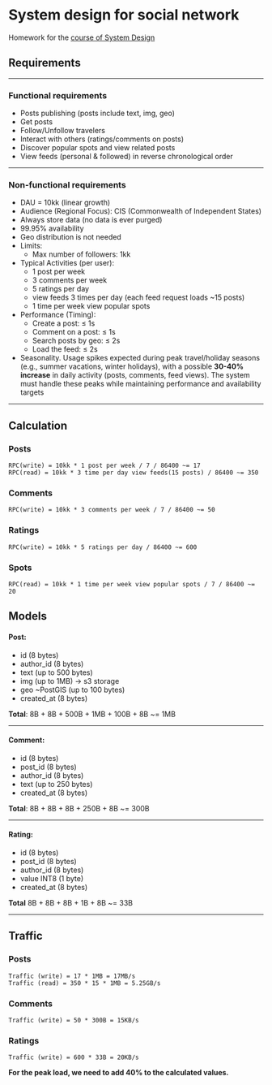 # System design for social network

Homework for the [course of System Design](https://google.com)


## Requirements

--- 

### Functional requirements
- Posts publishing (posts include text, img, geo)
- Get posts
- Follow/Unfollow travelers
- Interact with others (ratings/comments on posts)
- Discover popular spots and view related posts
- View feeds (personal & followed) in reverse chronological order
---


### Non-functional requirements
- DAU = 10kk (linear growth)
- Audience (Regional Focus): CIS (Commonwealth of Independent States)
- Always store data (no data is ever purged)
- 99.95% availability
- Geo distribution is not needed
- Limits:
  - Max number of followers: 1kk
- Typical Activities (per user):
  - 1 post per week
  - 3 comments per week
  - 5 ratings per day
  - view feeds 3 times per day (each feed request loads ~15 posts)
  - 1 time per week view popular spots
- Performance (Timing):
  - Create a post: ≤ 1s
  - Comment on a post: ≤ 1s
  - Search posts by geo: ≤ 2s
  - Load the feed: ≤ 2s
- Seasonality. Usage spikes expected during peak travel/holiday seasons (e.g., summer vacations, winter holidays), with a possible **30-40% increase** in daily activity (posts, comments, feed views). The system must handle these peaks while maintaining performance and availability targets

--- 


## Calculation

### Posts

```
RPC(write) = 10kk * 1 post per week / 7 / 86400 ~= 17
RPC(read) = 10kk * 3 time per day view feeds(15 posts) / 86400 ~= 350
```

### Comments

```
RPC(write) = 10kk * 3 comments per week / 7 / 86400 ~= 50
```

### Ratings

```
RPC(write) = 10kk * 5 ratings per day / 86400 ~= 600
```

### Spots

```
RPC(read) = 10kk * 1 time per week view popular spots / 7 / 86400 ~= 20
```


## Models
#### Post:
- id (8 bytes)
- author_id (8 bytes)
- text (up to 500 bytes)
- img (up to 1MB) -> s3 storage
- geo ~PostGIS (up to 100 bytes)
- created_at (8 bytes)

**Total**: 8B + 8B + 500B + 1MB + 100B + 8B ~= 1MB

---
#### Comment:
- id (8 bytes)
- post_id (8 bytes)
- author_id (8 bytes)
- text (up to 250 bytes)
- created_at (8 bytes)

**Total**: 8B + 8B + 8B + 250B + 8B ~= 300B

---

#### Rating:
- id (8 bytes)
- post_id (8 bytes)
- author_id (8 bytes)
- value INT8 (1 byte)
- created_at (8 bytes)

**Total** 8B + 8B + 8B + 1B + 8B ~= 33B

--- 

## Traffic

### Posts

```
Traffic (write) = 17 * 1MB = 17MB/s
Traffic (read) = 350 * 15 * 1MB = 5.25GB/s
```

### Comments

```
Traffic (write) = 50 * 300B = 15KB/s
```

### Ratings

```
Traffic (write) = 600 * 33B = 20KB/s
```

**For the peak load, we need to add 40% to the calculated values.**